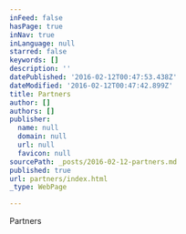 ```yaml
---
inFeed: false
hasPage: true
inNav: true
inLanguage: null
starred: false
keywords: []
description: ''
datePublished: '2016-02-12T00:47:53.438Z'
dateModified: '2016-02-12T00:47:42.899Z'
title: Partners
author: []
authors: []
publisher:
  name: null
  domain: null
  url: null
  favicon: null
sourcePath: _posts/2016-02-12-partners.md
published: true
url: partners/index.html
_type: WebPage

---
```

Partners